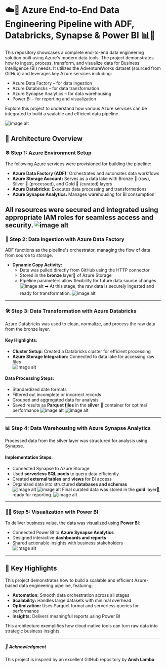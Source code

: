 # ☁️🔄 Azure End-to-End Data Engineering Pipeline with ADF, Databricks, Synapse & Power BI 📊🚀

This repository showcases a complete end-to-end data engineering solution built using Azure's modern data tools. The project demonstrates how to ingest, process, transform, and visualize data for Business Intelligence (BI) needs. It utilizes the AdventureWorks dataset (sourced from GitHub) and leverages key Azure services including:

- Azure Data Factory – for data ingestion
- Azure Databricks – for data transformation
- Azure Synapse Analytics – for data warehousing
- Power BI – for reporting and visualization


Explore this project to understand how various Azure services can be integrated to build a scalable and efficient data pipeline.

![image alt](https://github.com/MRUDULA007/Azure-Data-Engineering-Project/blob/660619a80438917e39271ce5e36016e880c9f58c/adw1.png)

## 🧠 Architecture Overview

### ⚙️ Step 1: Azure Environment Setup

The following Azure services were provisioned for building the pipeline:

- **Azure Data Factory (ADF):** Orchestrates and automates data workflows  
- **Azure Storage Account:** Serves as a data lake with Bronze 🥉 (raw), Silver 🥈 (processed), and Gold 🥇 (curated) layers  
- **Azure Databricks:** Executes data processing and transformations  
- **Azure Synapse Analytics:** Manages warehousing for BI consumption  

All resources were secured and integrated using appropriate **IAM roles** for seamless access and security.
![image alt](https://github.com/MRUDULA007/Azure-Data-Engineering-Project/blob/3b945fbf6d496b009ad2a7412ddd8f199f1f4501/azure%20environment%20.png)
---

### 🔄 Step 2: Data Ingestion with Azure Data Factory

ADF functions as the pipeline's orchestrator, managing the flow of data from source to storage.

- **Dynamic Copy Activity:**  
  - Data was pulled directly from GitHub using the HTTP connector  
  - Stored in the **bronze** layer🥉 of Azure Storage  
  - Pipeline parameters allow flexibility for future data source changes  
![image alt](https://github.com/MRUDULA007/Azure-Data-Engineering-Project/blob/3b945fbf6d496b009ad2a7412ddd8f199f1f4501/dynamic%20copy.png)
➡️ At this stage, the raw data is securely ingested and ready for transformation.
![image alt](https://github.com/MRUDULA007/Azure-Data-Engineering-Project/blob/3b945fbf6d496b009ad2a7412ddd8f199f1f4501/bronze%20containers%20data%20lake.png)
---

### 🛠️ Step 3: Data Transformation with Azure Databricks

Azure Databricks was used to clean, normalize, and process the raw data from the bronze layer.

#### Key Highlights:
- **Cluster Setup:** Created a Databricks cluster for efficient processing  
- **Azure Storage Integration:** Connected to data lake for accessing raw files  
![image alt](https://github.com/MRUDULA007/Azure-Data-Engineering-Project/blob/3b945fbf6d496b009ad2a7412ddd8f199f1f4501/adw%20databricks.png)

#### Data Processing Steps:
- Standardized date formats  
- Filtered out incomplete or incorrect records  
- Grouped and aggregated data for analysis  
- Saved results as **Parquet files** in the **silver** 🥈 container for optimal performance
![image alt](https://github.com/MRUDULA007/Azure-Data-Engineering-Project/blob/3b945fbf6d496b009ad2a7412ddd8f199f1f4501/db%20transformations.png)
![image alt](https://github.com/MRUDULA007/Azure-Data-Engineering-Project/blob/3b945fbf6d496b009ad2a7412ddd8f199f1f4501/silver%20containers%20datalake.png)
---

### 📊 Step 4: Data Warehousing with Azure Synapse Analytics

Processed data from the silver layer was structured for analysis using Synapse.

#### Implementation Steps:
- Connected Synapse to Azure Storage  
- Used **serverless SQL pools** to query data efficiently  
- Created **external tables** and **views** for BI access  
- Organized data into structured **databases and schemas**  
![image alt](https://github.com/MRUDULA007/Azure-Data-Engineering-Project/blob/3b945fbf6d496b009ad2a7412ddd8f199f1f4501/synapse1.png)
![image alt](https://github.com/MRUDULA007/Azure-Data-Engineering-Project/blob/3b945fbf6d496b009ad2a7412ddd8f199f1f4501/synapse2.png)
Final curated data was stored in the **gold** layer🥇, ready for reporting.
![image alt](https://github.com/MRUDULA007/Azure-Data-Engineering-Project/blob/3b945fbf6d496b009ad2a7412ddd8f199f1f4501/gold%20container%20datalake.png)
---

### 🕵️‍♂️ Step 5: Visualization with Power BI

To deliver business value, the data was visualized using **Power BI**:

- Connected Power BI to **Azure Synapse Analytics**  
- Designed interactive **dashboards and reports**  
- Shared actionable insights with business stakeholders  
![image alt]()
---

## 🌟 Key Highlights

This project demonstrates how to build a scalable and efficient Azure-based data engineering pipeline, featuring:

- **Automation:** Smooth data orchestration across all stages  
- **Scalability:** Handles large datasets with minimal overhead  
- **Optimization:** Uses Parquet format and serverless queries for performance  
- **Insights:** Delivers meaningful reports using Power BI  

This architecture exemplifies how cloud-native tools can turn raw data into strategic business insights.

---

##### 🎉 Acknowledgment
This project is inspired by an excellent GitHub repository by **Ansh Lamba**.  
